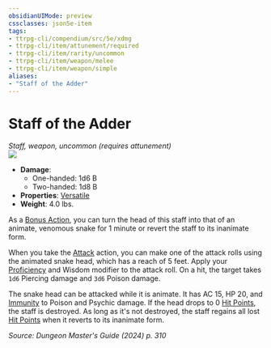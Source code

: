 ```yaml
---
obsidianUIMode: preview
cssclasses: json5e-item
tags:
- ttrpg-cli/compendium/src/5e/xdmg
- ttrpg-cli/item/attunement/required
- ttrpg-cli/item/rarity/uncommon
- ttrpg-cli/item/weapon/melee
- ttrpg-cli/item/weapon/simple
aliases: 
- "Staff of the Adder"
---
```

# Staff of the Adder
*Staff, weapon, uncommon (requires attunement)*  
![](Mechanics/items/img/staff-of-the-adder.webp#right)

- **Damage**:
  - One-handed: 1d6 B
  - Two-handed: 1d8 B
- **Properties**: [Versatile](Mechanics/rules/item-properties.md#Versatile)
- **Weight**: 4.0 lbs.

As a [Bonus Action](Mechanics/rules/variant-rules/bonus-action-xphb.md), you can turn the head of this staff into that of an animate, venomous snake for 1 minute or revert the staff to its inanimate form.

When you take the [Attack](Mechanics/rules/actions.md#Attack) action, you can make one of the attack rolls using the animated snake head, which has a reach of 5 feet. Apply your [Proficiency](Mechanics/rules/variant-rules/proficiency-xphb.md) and Wisdom modifier to the attack roll. On a hit, the target takes `1d6` Piercing damage and `3d6` Poison damage.

The snake head can be attacked while it is animate. It has AC 15, HP 20, and [Immunity](Mechanics/rules/variant-rules/immunity-xphb.md) to Poison and Psychic damage. If the head drops to 0 [Hit Points](Mechanics/rules/variant-rules/hit-points-xphb.md), the staff is destroyed. As long as it's not destroyed, the staff regains all lost [Hit Points](Mechanics/rules/variant-rules/hit-points-xphb.md) when it reverts to its inanimate form.

*Source: Dungeon Master's Guide (2024) p. 310*